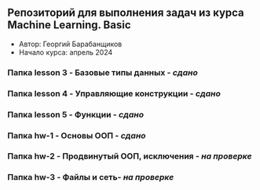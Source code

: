 ## Репозиторий для выполнения задач из курса Machine Learning. Basic

* Автор: Георгий Барабанщиков
* Начало курса: апрель 2024
  
### Папка lesson 3 - Базовые типы данных  - *сдано*

### Папка lesson 4 - Управляющие конструкции - *сдано*
 
### Папка lesson 5 - Функции - *сдано*

### Папка hw-1 - Основы ООП - *сдано*

### Папка hw-2 - Продвинутый ООП, исключения  - *на проверке*

### Папка hw-3 - Файлы и сеть- *на проверке*





